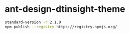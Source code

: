 # ant-design-dtinsight-theme

``` bash
standard-version -r 2.1.0
npm publish --registry https://registry.npmjs.org/
```
